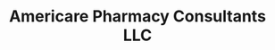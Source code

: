 ---
title: "Americare Pharmacy Consultants LLC"
url: /fairview/americare-pharmacy-consultants-llc/
shop: Drogerie
---